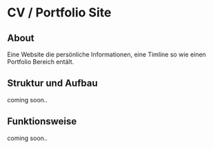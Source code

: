 # CV / Portfolio Site

## About

Eine Website die persönliche Informationen, eine Timline so wie einen Portfolio Bereich entält.



## Struktur und Aufbau

coming soon..



## Funktionsweise

coming soon..